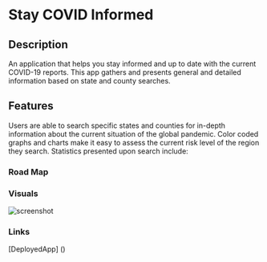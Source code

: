# Stay COVID Informed

## Description

An application that helps you stay informed and up to date with the current COVID-19 reports. This app gathers and presents general and detailed information based on state and county searches.
## Features

Users are able to search specific states and counties for in-depth information about the current situation of the global pandemic. Color coded graphs and charts make it easy to assess the current risk level of the region they search. Statistics presented upon search include:
### Road Map

### Visuals

![screenshot]()
### Links

[DeployedApp] ()
